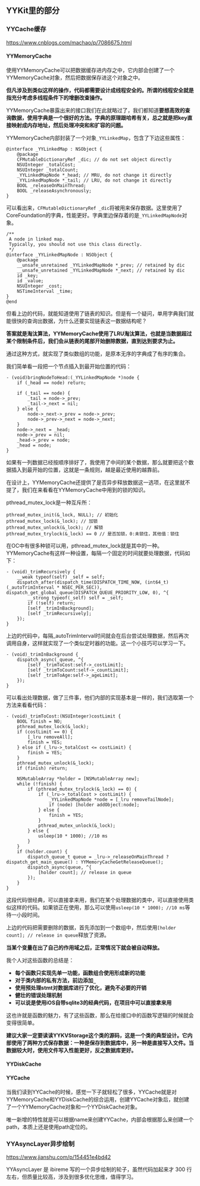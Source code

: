 ## YYKit里的部分	



### YYCache缓存

https://www.cnblogs.com/machao/p/7086675.html

#### YYMemoryCache

使用YYMemoryCache可以把数据缓存进内存之中，它内部会创建了一个YYMemoryCache对象，然后把数据保存进这个对象之中。

**但凡涉及到类似这样的操作，代码都需要设计成线程安全的。所谓的线程安全就是指充分考虑多线程条件下的增删改查操作。**



YYMemoryCache暴露出来的接口我们在此就略过了，我们都知道**要想高效的查询数据，使用字典是一个很好的方法。字典的原理跟哈希有关，总之就是把key直接映射成内存地址，然后处理冲突和和扩容的问题。**

YYMemoryCache内部封装了一个对象`_YYLinkedMap`，包含了下边这些属性：

```objc
@interface _YYLinkedMap : NSObject {
    @package
    CFMutableDictionaryRef _dic; // do not set object directly
    NSUInteger _totalCost;
    NSUInteger _totalCount;
    _YYLinkedMapNode *_head; // MRU, do not change it directly
    _YYLinkedMapNode *_tail; // LRU, do not change it directly
    BOOL _releaseOnMainThread;
    BOOL _releaseAsynchronously;
}
```

可以看出来，`CFMutableDictionaryRef _dic`将被用来保存数据。这里使用了CoreFoundation的字典，性能更好。字典里边保存着的是`_YYLinkedMapNode`对象。

```objc
/**
 A node in linked map.
 Typically, you should not use this class directly.
 */
@interface _YYLinkedMapNode : NSObject {
    @package
    __unsafe_unretained _YYLinkedMapNode *_prev; // retained by dic
    __unsafe_unretained _YYLinkedMapNode *_next; // retained by dic
    id _key;
    id _value;
    NSUInteger _cost;
    NSTimeInterval _time;
}
@end
```

但看上边的代码，就能知道使用了链表的知识。但是有一个疑问，单用字典我们就能很快的查询出数据，为什么还要实现链表这一数据结构呢？

**答案就是淘汰算法，YYMemoryCache使用了LRU淘汰算法，也就是当数据超过某个限制条件后，我们会从链表的尾部开始删除数据，直到达到要求为止。**

通过这种方式，就实现了类似数组的功能，是原本无序的字典成了有序的集合。



我们简单看一段把一个节点插入到最开始位置的代码：

```objc
- (void)bringNodeToHead:(_YYLinkedMapNode *)node {
    if (_head == node) return;
    
    if (_tail == node) {
        _tail = node->_prev;
        _tail->_next = nil;
    } else {
        node->_next->_prev = node->_prev;
        node->_prev->_next = node->_next;
    }
    node->_next = _head;
    node->_prev = nil;
    _head->_prev = node;
    _head = node;
}
```

如果有一列数据已经按顺序排好了，我使用了中间的某个数据，那么就要把这个数据插入到最开始的位置，这就是一条规则，越是最近使用的越靠前。

在设计上，YYMemoryCache还提供了是否异步释放数据这一选项，在这里就不提了，我们在来看看在YYMemoryCache中用到的锁的知识。

pthread_mutex_lock是一种互斥所：

```objc
pthread_mutex_init(&_lock, NULL); // 初始化
pthread_mutex_lock(&_lock); // 加锁
pthread_mutex_unlock(&_lock); // 解锁
pthread_mutex_trylock(&_lock) == 0 // 是否加锁，0:未锁住，其他值：锁住
```

在OC中有很多种锁可以用，pthread_mutex_lock就是其中的一种。YYMemoryCache有这样一种设置，每隔一个固定的时间就要处理数据，代码如下：

```objc
- (void)_trimRecursively {
    __weak typeof(self) _self = self;
    dispatch_after(dispatch_time(DISPATCH_TIME_NOW, (int64_t)(_autoTrimInterval * NSEC_PER_SEC)), dispatch_get_global_queue(DISPATCH_QUEUE_PRIORITY_LOW, 0), ^{
        __strong typeof(_self) self = _self;
        if (!self) return;
        [self _trimInBackground];
        [self _trimRecursively];
    });
}
```

上边的代码中，每隔_autoTrimInterval时间就会在后台尝试处理数据，然后再次调用自身，这样就实现了一个类似定时器的功能。这一个小技巧可以学习一下。

```
- (void)_trimInBackground {
    dispatch_async(_queue, ^{
        [self _trimToCost:self->_costLimit];
        [self _trimToCount:self->_countLimit];
        [self _trimToAge:self->_ageLimit];
    });
}
```

可以看出处理数据，做了三件事，他们内部的实现基本是一样的，我们选取第一个方法来看看代码：

```objc
- (void)_trimToCost:(NSUInteger)costLimit {
    BOOL finish = NO;
    pthread_mutex_lock(&_lock);
    if (costLimit == 0) {
        [_lru removeAll];
        finish = YES;
    } else if (_lru->_totalCost <= costLimit) {
        finish = YES;
    }
    pthread_mutex_unlock(&_lock);
    if (finish) return;
    
    NSMutableArray *holder = [NSMutableArray new];
    while (!finish) {
        if (pthread_mutex_trylock(&_lock) == 0) {
            if (_lru->_totalCost > costLimit) {
                _YYLinkedMapNode *node = [_lru removeTailNode];
                if (node) [holder addObject:node];
            } else {
                finish = YES;
            }
            pthread_mutex_unlock(&_lock);
        } else {
            usleep(10 * 1000); //10 ms
        }
    }
    if (holder.count) {
        dispatch_queue_t queue = _lru->_releaseOnMainThread ? dispatch_get_main_queue() : YYMemoryCacheGetReleaseQueue();
        dispatch_async(queue, ^{
            [holder count]; // release in queue
        });
    }
}
```

这段代码很经典，可以直接拿来用，我们在某个处理数据的类中，可以直接使用类似这样的代码。如果锁正在使用，那么可以使用`usleep(10 * 1000); //10 ms`等待一小段时间。

上边的代码把需要删除的数据，首先添加到一个数组中，然后使用`[holder count]; // release in queue`释放了资源。

**当某个变量在出了自己的作用域之后，正常情况下就会被自动释放。**



我个人对这些函数的总结是：

- **每个函数只实现先单一功能，函数组合使用形成新的功能**
- **对于类内部的私有方法，前边添加`_`**
- **使用预处理stmt对数据库进行了优化，避免不必要的开销**
- **健壮的错误处理机制**
- **可以说是使用iOS自带sqlite3的经典代码，在项目中可以直接拿来用**

这也许就是函数的魅力，有了这些函数，那么在给接口中的函数写逻辑的时候就会变得很简单。

**建议大家一定要读读YYKVStorage这个类的源码，这是一个类的典型设计。它内部使用了两种方式保存数据：一种是保存到数据库中，另一种是直接写入文件。当数据较大时，使用文件写入性能更好，反之数据库更好。**



#### YYDiskCache



#### YYCache

当我们读到YYCache的时候，感觉一下子就轻松了很多，YYCache就是对YYMemoryCache和YYDiskCache的综合运用，创建YYCache对象后，就创建了一个YYMemoryCache对象和一个YYDiskCache对象。

唯一新增的特性就是可以根据name来创建YYCache，内部会根据那么来创建一个path，本质上还是使用path定位的。





### YYAsyncLayer异步绘制

https://www.jianshu.com/p/154451e4bd42

YYAsyncLayer 是 ibireme 写的一个异步绘制的轮子，虽然代码加起来才 300 行左右，但质量比较高，涉及到很多优化思维，值得学习。

